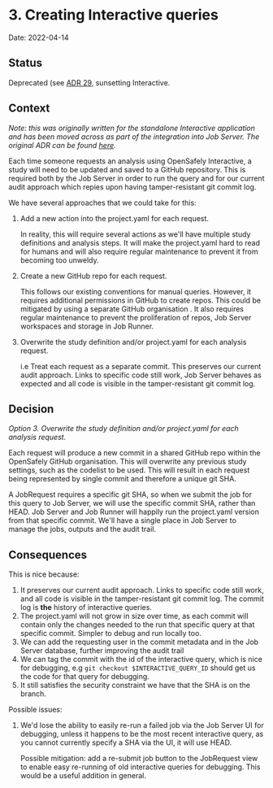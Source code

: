# 3. Creating Interactive queries

Date: 2022-04-14

## Status

Deprecated (see [ADR 29](0029-sunset-osi-interactive.md), sunsetting Interactive.

## Context

*Note: this was originally written for the standalone Interactive application and has been moved across as part of the integration into Job Server. The original ADR can be found [here](https://github.com/opensafely-core/interactive.opensafely.org/blob/main/docs/adr/0003-creating-interactive-queries.md).*

Each time someone requests an analysis using OpenSafely Interactive, a study will need to be updated and saved to a GitHub repository. This is required both by the Job Server in order to run the query and for our current audit approach which repies upon having tamper-resistant git commit log.

We have several approaches that we could take for this:
1. Add a new action into the project.yaml for each request.

    In reality, this will require several actions as we'll have multiple study definitions and analysis steps. It will make the project.yaml hard to read for humans and will also require regular maintenance to prevent it from becoming too unweldy.


2. Create a new GitHub repo for each request.

    This follows our existing conventions for manual queries. However, it requires additional permissions in GitHub to create repos. This could be mitigated by using a separate GitHub organisation . It also requires regular maintenance to prevent the proliferation of repos, Job Server workspaces and storage in Job Runner.

3. Overwrite the study definition and/or project.yaml for each analysis request.

    i.e Treat each request as a separate commit. This preserves our current audit approach. Links to specific code still work, Job Server behaves as expected and all code is visible in the tamper-resistant git commit log.



## Decision

*Option 3. Overwrite the study definition and/or project.yaml for each analysis request.*

Each request will produce a new commit in a shared GitHub repo within the OpenSafely GitHub organisation. This will overwrite any previous study settings, such as the codelist to be used. This will result in each request being represented by single commit and therefore a unique git SHA.

A JobRequest requires a specific git SHA, so when we submit the job for this query to Job Server, we will use the specific commit SHA, rather than HEAD. Job Server and Job Runner will happily run the project.yaml version from that specific commit. We'll have a single place in Job Server to manage the jobs, outputs and the audit trail.


## Consequences

This is nice because:
1. It preserves our current audit approach. Links to specific code still work, and all code is visible in the tamper-resistant git commit log. The commit log is **the** history of interactive queries.
2. The project.yaml will not grow in size over time, as each commit will contain only the changes needed to the run that specific query at that specific commit. Simpler to debug and run locally too.
3. We can add the requesting user in the commit metadata and in the Job Server database, further improving the audit trail
4. We can tag the commit with the id of the interactive query, which is nice for debugging, e.g `git checkout $INTERACTIVE_QUERY_ID` should get us the code for that query for debugging.
5. It still satisfies the security constraint we have that the SHA is on the branch.

Possible issues:
1. We'd lose the ability to easily re-run a failed job via the Job Server UI for debugging, unless it happens to be the most recent interactive query, as you cannot currently specify a SHA via the UI, it will use HEAD.

    Possible mitigation: add a re-submit job button to the JobRequest view to enable easy re-running of old interactive queries for debugging. This would be a useful addition in general.
